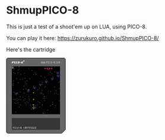 # ShmupPICO-8
This is just a test of a shoot'em up on LUA, using PICO-8.

You can play it here: https://zurukuro.github.io/ShmupPICO-8/

Here's the cartridge

![](shmup.p8.png)
